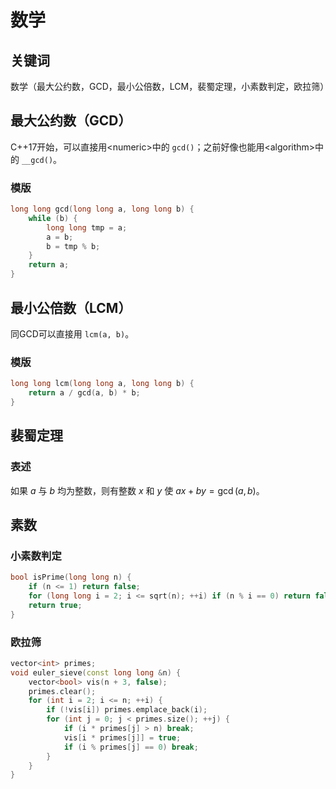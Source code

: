 # 数学

## 关键词

数学（最大公约数，GCD，最小公倍数，LCM，裴蜀定理，小素数判定，欧拉筛）

## 最大公约数（GCD）

C++17开始，可以直接用\<numeric\>中的 `gcd()`；之前好像也能用\<algorithm\>中的 `__gcd()`。

### 模版

```cpp
long long gcd(long long a, long long b) {
    while (b) {
        long long tmp = a;
        a = b;
        b = tmp % b;
    }
    return a;
}
```

## 最小公倍数（LCM）

同GCD可以直接用 `lcm(a, b)`。

### 模版

```cpp
long long lcm(long long a, long long b) {
    return a / gcd(a, b) * b;
}
```

## 裴蜀定理

### 表述

如果 $a$ 与 $b$ 均为整数，则有整数 $x$ 和 $y$ 使 $ax+by=\gcd(a,b)$。

## 素数

### 小素数判定

```cpp
bool isPrime(long long n) {
    if (n <= 1) return false;
    for (long long i = 2; i <= sqrt(n); ++i) if (n % i == 0) return false;
    return true;
}
```

### 欧拉筛

```cpp
vector<int> primes;
void euler_sieve(const long long &n) {
    vector<bool> vis(n + 3, false);
    primes.clear();
    for (int i = 2; i <= n; ++i) {
        if (!vis[i]) primes.emplace_back(i);
        for (int j = 0; j < primes.size(); ++j) {
            if (i * primes[j] > n) break;
            vis[i * primes[j]] = true;
            if (i % primes[j] == 0) break;
        }
    }
}
```

